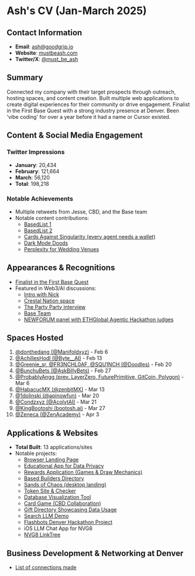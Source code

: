 # Ash's CV (Jan-March 2025)

## Contact Information
- **Email**: [ash@goodgrip.io](mailto:ash@goodgrip.io)
- **Website**: [mustbeash.com](https://mustbeash.com/)
- **Twitter/X**: [@must_be_ash](https://x.com/must_be_ash)

## Summary
Connected my company with their target prospects through outreach, hosting spaces, and content creation. Built multiple web applications to create digital experiences for their community or drive engagement. Finalist in the First Base Quest with a strong industry presence at Denver. Been 'vibe coding' for over a year before it had a name or Cursor existed.

## Content & Social Media Engagement
### Twitter Impressions
- **January**: 20,434
- **February**: 121,664
- **March**: 56,120
- **Total**: 198,218

### Notable Achievements
- Multiple retweets from Jesse, CBD, and the Base team
- Notable content contributions:
  - [BasedList 1](https://x.com/must_be_ash/status/1887888874174906649?s=46)
  - [BasedList 2](https://x.com/must_be_ash/status/1899224091837804550?s=46)
  - [Cards Against Singularity (every agent needs a wallet)](https://x.com/must_be_ash/status/1887537874608005302?s=46)
  - [Dark Mode Doods](https://x.com/Must_be_Ash/status/1889846368040337661)
  - [Perplexity for Wedding Venues](https://x.com/Must_be_Ash/status/1889429427563704779)

## Appearances & Recognitions
- [Finalist in the First Base Quest](https://x.com/buildonbase/status/1895610895872758135?s=46)
- Featured in Web3/AI discussions:
  - [Intro with Nick](https://x.com/nickcryptopro/status/1899214242688995829?s=46)
  - [Crestal Nation space](https://x.com/nonfungibleyash/status/1895821070197764171?s=46)
  - [The Party Party interview](https://www.youtube.com/watch?v=Dw-NmX7XKZ4)
  - [Base Team](https://x.com/navigate_ai/status/1903871393193959892?s=46)
  - [NEWFORUM panel with ETHGlobal Agentic Hackathon judges](https://youtu.be/7CumDI2B6oU?si=bpm3LA7o9jvENyNO&t=1019)

## Spaces Hosted
1. [@donthedang (@Manifoldxyz)](https://x.com/donthedang) - Feb 6
2. [@AchillesHodl (@Byte__AI)](https://x.com/AchillesHodl) - Feb 13
3. [@Greenie_sr, @FR3NCHL0AF, @SQU1NCH (@Doodles)](https://x.com/Doodles) - Feb 20
4. [@BunchuBets (@AskBillyBets)](https://x.com/BunchuBets) - Feb 27
5. [@ProbablyAngg (prev. LayerZero, FuturePrimitive, GitCoin, Polygon)](https://x.com/ProbablyAngg) - Mar 6
6. [@HabacucMX (@zenbitMX)](https://x.com/HabacucMX) - Mar 13
7. [@1dolinski (@apinowfun)](https://x.com/1dolinski) - Mar 20
8. [@Condzxyz (@AcolytAI)](https://x.com/Condzxyz) - Mar 21
9. [@KingBootoshi (bootosh.ai)](https://x.com/KingBootoshi) - Mar 27
10. [@Zeneca (@ZenAcademy)](https://x.com/Zeneca) - Apr 3

## Applications & Websites
- **Total Built**: 13 applications/sites
- Notable projects:
  - [Browser Landing Page](https://nvg-browser.vercel.app/)
  - [Educational App for Data Privacy](https://learn.nvg8.io/)
  - [Rewards Application (Games & Draw Mechanics)](https://nvg8.rewwwards.xyz/)
  - [Based Builders Directory](https://www.basedlist.dev/)
  - [Sands of Chaos (desktop landing)](https://sands-of-chaos.vercel.app/)
  - [Token Site & Checker](https://token.nvg8.io/)
  - [Database Visualization Tool](https://mongodb-visualizer.vercel.app/)
  - [Card Game (CBD Collaboration)](https://cards-against-singulaity.vercel.app/)
  - [Gift Directory Showcasing Data Usage](https://wed-mocha.vercel.app/)
  - [Search LLM Demo](https://agent-search-test.vercel.app/)
  - [Flashbots Denver Hackathon Project](https://flashblocks.vercel.app/)
  - iOS LLM Chat App for NVG8
  - [NVG8 LinkTree](https://token.nvg8.io/links)

## Business Development & Networking at Denver
- [List of connections made](https://chatgpt.com/canvas/shared/67c68354934881919638469d851532a2)